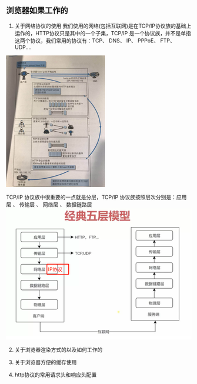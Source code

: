 ## 浏览器如果工作的

1. 关于网络协议的使用
我们使用的网络(包括互联网)是在TCP/IP协议族的基础上运作的，HTTP协议只是其中的一个子集，TCP/IP 是一个协议族，并不是单指这两个协议，我们常用的协议有：TCP、 DNS、 IP、 PPPoE、 FTP、 UDP....
<img src="img/xieyizu.jpg" alt="协议族使用图" style="zoom: 35%;" />

TCP/IP 协议族中很重要的一点就是分层，TCP/IP 协议族按照层次分别是：应用层 、 传输层 、 网络层 、 数据链路层
<img src="img/fengceng.png" alt="分层图" style="zoom: 67%;" />


2. 关于浏览器渲染方式的以及如何工作的

3. 关于浏览器方便的缓存使用

4. http协议的常用请求头和响应头配置